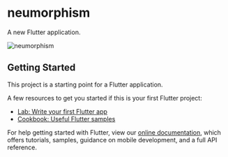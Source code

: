# neumorphism

A new Flutter application.

![neumorphism](https://user-images.githubusercontent.com/62566732/118408927-80b2e980-b6a5-11eb-994c-f42f6356baa0.png)

## Getting Started

This project is a starting point for a Flutter application.

A few resources to get you started if this is your first Flutter project:

- [Lab: Write your first Flutter app](https://flutter.dev/docs/get-started/codelab)
- [Cookbook: Useful Flutter samples](https://flutter.dev/docs/cookbook)

For help getting started with Flutter, view our
[online documentation](https://flutter.dev/docs), which offers tutorials,
samples, guidance on mobile development, and a full API reference.
